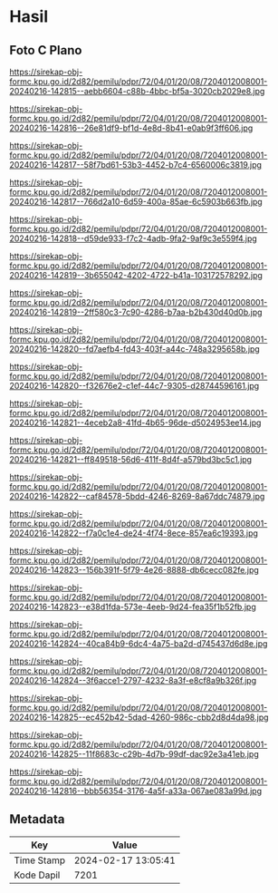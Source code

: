 # Hasil

## Foto C Plano

https://sirekap-obj-formc.kpu.go.id/2d82/pemilu/pdpr/72/04/01/20/08/7204012008001-20240216-142815--aebb6604-c88b-4bbc-bf5a-3020cb2029e8.jpg

https://sirekap-obj-formc.kpu.go.id/2d82/pemilu/pdpr/72/04/01/20/08/7204012008001-20240216-142816--26e81df9-bf1d-4e8d-8b41-e0ab9f3ff606.jpg

https://sirekap-obj-formc.kpu.go.id/2d82/pemilu/pdpr/72/04/01/20/08/7204012008001-20240216-142817--58f7bd61-53b3-4452-b7c4-6560006c3819.jpg

https://sirekap-obj-formc.kpu.go.id/2d82/pemilu/pdpr/72/04/01/20/08/7204012008001-20240216-142817--766d2a10-6d59-400a-85ae-6c5903b663fb.jpg

https://sirekap-obj-formc.kpu.go.id/2d82/pemilu/pdpr/72/04/01/20/08/7204012008001-20240216-142818--d59de933-f7c2-4adb-9fa2-9af9c3e559f4.jpg

https://sirekap-obj-formc.kpu.go.id/2d82/pemilu/pdpr/72/04/01/20/08/7204012008001-20240216-142819--3b655042-4202-4722-b41a-103172578292.jpg

https://sirekap-obj-formc.kpu.go.id/2d82/pemilu/pdpr/72/04/01/20/08/7204012008001-20240216-142819--2ff580c3-7c90-4286-b7aa-b2b430d40d0b.jpg

https://sirekap-obj-formc.kpu.go.id/2d82/pemilu/pdpr/72/04/01/20/08/7204012008001-20240216-142820--fd7aefb4-fd43-403f-a44c-748a3295658b.jpg

https://sirekap-obj-formc.kpu.go.id/2d82/pemilu/pdpr/72/04/01/20/08/7204012008001-20240216-142820--f32676e2-c1ef-44c7-9305-d28744596161.jpg

https://sirekap-obj-formc.kpu.go.id/2d82/pemilu/pdpr/72/04/01/20/08/7204012008001-20240216-142821--4eceb2a8-41fd-4b65-96de-d5024953ee14.jpg

https://sirekap-obj-formc.kpu.go.id/2d82/pemilu/pdpr/72/04/01/20/08/7204012008001-20240216-142821--ff849518-56d6-411f-8d4f-a579bd3bc5c1.jpg

https://sirekap-obj-formc.kpu.go.id/2d82/pemilu/pdpr/72/04/01/20/08/7204012008001-20240216-142822--caf84578-5bdd-4246-8269-8a67ddc74879.jpg

https://sirekap-obj-formc.kpu.go.id/2d82/pemilu/pdpr/72/04/01/20/08/7204012008001-20240216-142822--f7a0c1e4-de24-4f74-8ece-857ea6c19393.jpg

https://sirekap-obj-formc.kpu.go.id/2d82/pemilu/pdpr/72/04/01/20/08/7204012008001-20240216-142823--156b391f-5f79-4e26-8888-db6cecc082fe.jpg

https://sirekap-obj-formc.kpu.go.id/2d82/pemilu/pdpr/72/04/01/20/08/7204012008001-20240216-142823--e38d1fda-573e-4eeb-9d24-fea35f1b52fb.jpg

https://sirekap-obj-formc.kpu.go.id/2d82/pemilu/pdpr/72/04/01/20/08/7204012008001-20240216-142824--40ca84b9-6dc4-4a75-ba2d-d745437d6d8e.jpg

https://sirekap-obj-formc.kpu.go.id/2d82/pemilu/pdpr/72/04/01/20/08/7204012008001-20240216-142824--3f6acce1-2797-4232-8a3f-e8cf8a9b326f.jpg

https://sirekap-obj-formc.kpu.go.id/2d82/pemilu/pdpr/72/04/01/20/08/7204012008001-20240216-142825--ec452b42-5dad-4260-986c-cbb2d8d4da98.jpg

https://sirekap-obj-formc.kpu.go.id/2d82/pemilu/pdpr/72/04/01/20/08/7204012008001-20240216-142825--11f8683c-c29b-4d7b-99df-dac92e3a41eb.jpg

https://sirekap-obj-formc.kpu.go.id/2d82/pemilu/pdpr/72/04/01/20/08/7204012008001-20240216-142816--bbb56354-3176-4a5f-a33a-067ae083a99d.jpg


## Metadata

| Key        | Value               |
| ---------- | ------------------- |
| Time Stamp | 2024-02-17 13:05:41 |
| Kode Dapil | 7201                |



